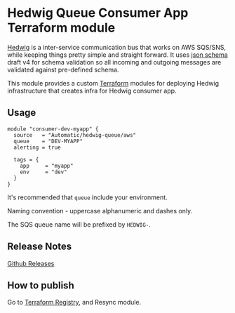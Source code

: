 Hedwig Queue Consumer App Terraform module
==========================================

[Hedwig](https://github.com/Automatic/hedwig) is a inter-service communication bus that works on AWS SQS/SNS, while keeping things pretty simple and
straight forward. It uses [json schema](http://json-schema.org/) draft v4 for schema validation so all incoming
and outgoing messages are validated against pre-defined schema.

This module provides a custom [Terraform](https://www.terraform.io/) modules for deploying Hedwig infrastructure that
creates infra for Hedwig consumer app.

## Usage 

```hcl
module "consumer-dev-myapp" {
  source   = "Automatic/hedwig-queue/aws"
  queue    = "DEV-MYAPP"
  alerting = true

  tags = {
    app     = "myapp"
    env     = "dev"
  }
}
```

It's recommended that `queue` include your environment. 

Naming convention - uppercase alphanumeric and dashes only.

The SQS queue name will be prefixed by `HEDWIG-`.

## Release Notes

[Github Releases](https://github.com/Automatic/terraform-aws-hedwig-queue/releases)

## How to publish

Go to [Terraform Registry](https://registry.terraform.io/modules/Automatic/hedwig-queue/aws), and Resync module.
